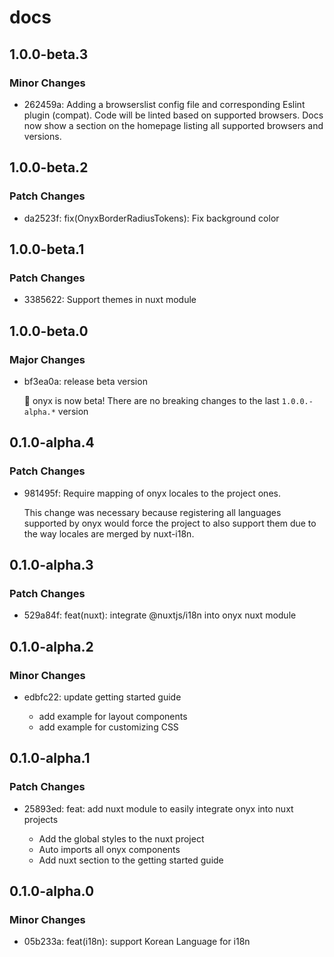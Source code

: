 # docs

## 1.0.0-beta.3

### Minor Changes

- 262459a: Adding a browserslist config file and corresponding Eslint plugin (compat). Code will be linted based on supported browsers. Docs now show a section on the homepage listing all supported browsers and versions.

## 1.0.0-beta.2

### Patch Changes

- da2523f: fix(OnyxBorderRadiusTokens): Fix background color

## 1.0.0-beta.1

### Patch Changes

- 3385622: Support themes in nuxt module

## 1.0.0-beta.0

### Major Changes

- bf3ea0a: release beta version

  🎉 onyx is now beta! There are no breaking changes to the last `1.0.0.-alpha.*` version

## 0.1.0-alpha.4

### Patch Changes

- 981495f: Require mapping of onyx locales to the project ones.

  This change was necessary because registering all languages supported by onyx would force the project to also support them due to the way locales are merged by nuxt-i18n.

## 0.1.0-alpha.3

### Patch Changes

- 529a84f: feat(nuxt): integrate @nuxtjs/i18n into onyx nuxt module

## 0.1.0-alpha.2

### Minor Changes

- edbfc22: update getting started guide

  - add example for layout components
  - add example for customizing CSS

## 0.1.0-alpha.1

### Patch Changes

- 25893ed: feat: add nuxt module to easily integrate onyx into nuxt projects

  - Add the global styles to the nuxt project
  - Auto imports all onyx components
  - Add nuxt section to the getting started guide

## 0.1.0-alpha.0

### Minor Changes

- 05b233a: feat(i18n): support Korean Language for i18n

